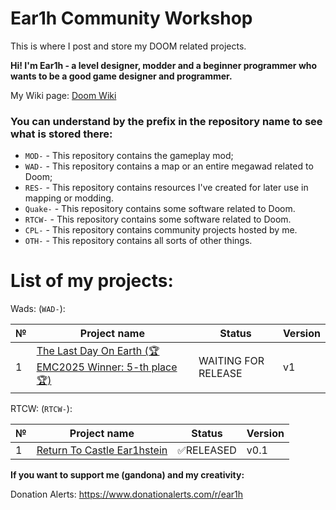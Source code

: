 # Ear1h Community Workshop
This is where I post and store my DOOM related projects.

**Hi! I'm Ear1h - a level designer, modder and a beginner programmer who wants to be a good game designer and programmer.**

My Wiki page: [Doom Wiki](https://doomwiki.org/wiki/Ear1h)

### You can understand by the prefix in the repository name to see what is stored there:
- `MOD-` - This repository contains the gameplay mod;
- `WAD-` - This repository contains a map or an entire megawad related to Doom;
- `RES-` - This repository contains resources I've created for later use in mapping or modding.
- `Quake-` - This repository contains some software related to Doom.
- `RTCW-` - This repository contains some software related to Doom.
- `CPL-` - This repository contains community projects hosted by me.
- `OTH-` - This repository contains all sorts of other things.

# **List of my projects:**

Wads: (`WAD-`):

| №  | Project name | Status | Version |
| - | ------------ | ------- | ------- |
| 1 | [The Last Day On Earth (🏆EMC2025 Winner: 5-th place🏆)](https://github.com/Ear1h/WAD-The-Last-Day-On-Earth-EMC2025)| WAITING FOR RELEASE | v1|

RTCW: (`RTCW-`):

| №  | Project name | Status | Version |
| - | ------------ | ------- | ------- |
| 1 | [Return To Castle Ear1hstein](https://github.com/Ear1h/Return-To-Castle-Ear1hstein) | ✅RELEASED | v0.1|

**If you want to support me (gandona) and my creativity:**

Donation Alerts: https://www.donationalerts.com/r/ear1h
